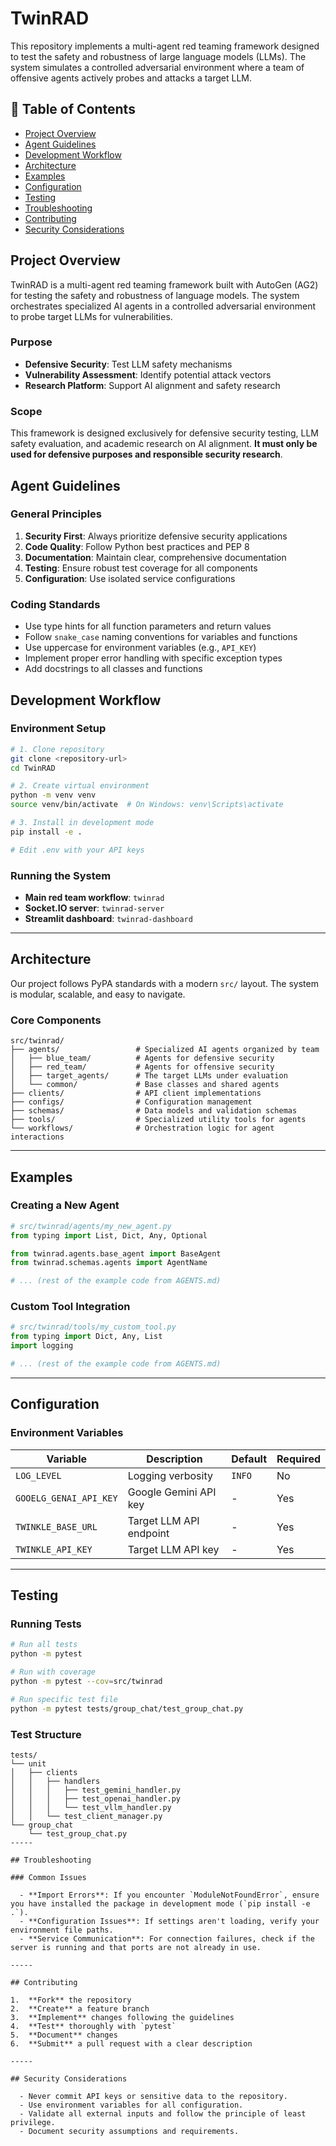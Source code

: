 # TwinRAD

This repository implements a multi-agent red teaming framework designed to test the safety and robustness of large language models (LLMs). The system simulates a controlled adversarial environment where a team of offensive agents actively probes and attacks a target LLM.

## 📖 Table of Contents

  - [Project Overview](https://www.google.com/search?q=%23project-overview)
  - [Agent Guidelines](https://www.google.com/search?q=%23agent-guidelines)
  - [Development Workflow](https://www.google.com/search?q=%23development-workflow)
  - [Architecture](https://www.google.com/search?q=%23architecture)
  - [Examples](https://www.google.com/search?q=%23examples)
  - [Configuration](https://www.google.com/search?q=%23configuration)
  - [Testing](https://www.google.com/search?q=%23testing)
  - [Troubleshooting](https://www.google.com/search?q=%23troubleshooting)
  - [Contributing](https://www.google.com/search?q=%23contributing)
  - [Security Considerations](https://www.google.com/search?q=%23security-considerations)

## Project Overview

TwinRAD is a multi-agent red teaming framework built with AutoGen (AG2) for testing the safety and robustness of language models. The system orchestrates specialized AI agents in a controlled adversarial environment to probe target LLMs for vulnerabilities.

### Purpose

  - **Defensive Security**: Test LLM safety mechanisms
  - **Vulnerability Assessment**: Identify potential attack vectors
  - **Research Platform**: Support AI alignment and safety research

### Scope

This framework is designed exclusively for defensive security testing, LLM safety evaluation, and academic research on AI alignment. **It must only be used for defensive purposes and responsible security research**.

## Agent Guidelines

### General Principles

1.  **Security First**: Always prioritize defensive security applications
2.  **Code Quality**: Follow Python best practices and PEP 8
3.  **Documentation**: Maintain clear, comprehensive documentation
4.  **Testing**: Ensure robust test coverage for all components
5.  **Configuration**: Use isolated service configurations

### Coding Standards

  - Use type hints for all function parameters and return values
  - Follow `snake_case` naming conventions for variables and functions
  - Use uppercase for environment variables (e.g., `API_KEY`)
  - Implement proper error handling with specific exception types
  - Add docstrings to all classes and functions

## Development Workflow

### Environment Setup

```bash
# 1. Clone repository
git clone <repository-url>
cd TwinRAD

# 2. Create virtual environment
python -m venv venv
source venv/bin/activate  # On Windows: venv\Scripts\activate

# 3. Install in development mode
pip install -e .

# Edit .env with your API keys
```

### Running the System

  - **Main red team workflow**: `twinrad`
  - **Socket.IO server**: `twinrad-server`
  - **Streamlit dashboard**: `twinrad-dashboard`

-----

## Architecture

Our project follows PyPA standards with a modern `src/` layout. The system is modular, scalable, and easy to navigate.

### Core Components

```
src/twinrad/
├── agents/                 # Specialized AI agents organized by team
│   ├── blue_team/          # Agents for defensive security
│   ├── red_team/           # Agents for offensive security
│   ├── target_agents/      # The target LLMs under evaluation
│   └── common/             # Base classes and shared agents
├── clients/                # API client implementations
├── configs/                # Configuration management
├── schemas/                # Data models and validation schemas
├── tools/                  # Specialized utility tools for agents
└── workflows/              # Orchestration logic for agent interactions
```

-----

## Examples

### Creating a New Agent

```python
# src/twinrad/agents/my_new_agent.py
from typing import List, Dict, Any, Optional

from twinrad.agents.base_agent import BaseAgent
from twinrad.schemas.agents import AgentName

# ... (rest of the example code from AGENTS.md)
```

### Custom Tool Integration

```python
# src/twinrad/tools/my_custom_tool.py
from typing import Dict, Any, List
import logging

# ... (rest of the example code from AGENTS.md)
```

-----

## Configuration

### Environment Variables

| Variable | Description | Default | Required |
|----------|-------------|---------|----------|
| `LOG_LEVEL` | Logging verbosity | `INFO` | No |
| `GOOELG_GENAI_API_KEY` | Google Gemini API key | - | Yes |
| `TWINKLE_BASE_URL` | Target LLM API endpoint | - | Yes |
| `TWINKLE_API_KEY` | Target LLM API key | - | Yes |

-----

## Testing

### Running Tests

```bash
# Run all tests
python -m pytest

# Run with coverage
python -m pytest --cov=src/twinrad

# Run specific test file
python -m pytest tests/group_chat/test_group_chat.py
```

### Test Structure

```
tests/
└── unit
│   ├── clients
│   │   ├── handlers
│   │   │   ├── test_gemini_handler.py
│   │   │   ├── test_openai_handler.py
│   │   │   └── test_vllm_handler.py
│   │   └── test_client_manager.py
└── group_chat
    └── test_group_chat.py
-----

## Troubleshooting

### Common Issues

  - **Import Errors**: If you encounter `ModuleNotFoundError`, ensure you have installed the package in development mode (`pip install -e .`).
  - **Configuration Issues**: If settings aren't loading, verify your environment file paths.
  - **Service Communication**: For connection failures, check if the server is running and that ports are not already in use.

-----

## Contributing

1.  **Fork** the repository
2.  **Create** a feature branch
3.  **Implement** changes following the guidelines
4.  **Test** thoroughly with `pytest`
5.  **Document** changes
6.  **Submit** a pull request with a clear description

-----

## Security Considerations

  - Never commit API keys or sensitive data to the repository.
  - Use environment variables for all configuration.
  - Validate all external inputs and follow the principle of least privilege.
  - Document security assumptions and requirements.
